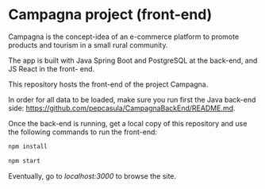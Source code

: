 # Campagna project (front-end)

Campagna is the concept-idea of an e-commerce platform to promote products and tourism in a small rural community.

The app is built with Java Spring Boot and PostgreSQL at the back-end, and JS React in the front- end.

This repository hosts the front-end of the project Campagna.

In order for all data to be loaded, make sure you run first the Java back-end side: https://github.com/pepcasula/CampagnaBackEnd/README.md.

Once the back-end is running, get a local copy of this repository and use the following commands to run the front-end:

```javascript
npm install
```

```javascript
npm start
```

Eventually, go to <em>localhost:3000</em> to browse the site.